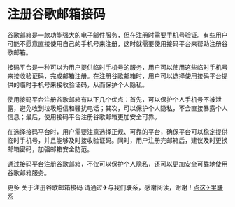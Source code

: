 # 注册谷歌邮箱接码

谷歌邮箱是一款功能强大的电子邮件服务，但在注册时需要手机号验证。有些用户可能不愿意直接使用自己的手机号来注册，这时就需要使用接码平台来帮助注册谷歌邮箱。

接码平台是一种可以为用户提供临时手机号的服务，用户可以使用这些临时手机号来接收验证码，完成邮箱注册。在注册谷歌邮箱时，用户可以选择使用接码平台提供的临时手机号来接收验证码，从而保护个人隐私。

使用接码平台注册谷歌邮箱有以下几个优点：首先，可以保护个人手机号不被泄露，避免收到垃圾短信和骚扰电话；其次，可以保护个人隐私，不会直接暴露个人信息；最后，使用接码平台注册谷歌邮箱更加安全可靠。

在选择接码平台时，用户需要注意选择正规、可靠的平台，确保平台可以稳定提供临时手机号，并且能够及时接收验证码。同时，用户注册完邮箱后，建议及时更换邮箱密码，加强邮箱安全防范。

通过接码平台注册谷歌邮箱，不仅可以保护个人隐私，还可以更加安全可靠地使用谷歌邮箱服务。

更多 关于注册谷歌邮箱接码 请通过✈与我们联系，感谢阅读，谢谢！[点这✈里联系](https://1.k02.cc)